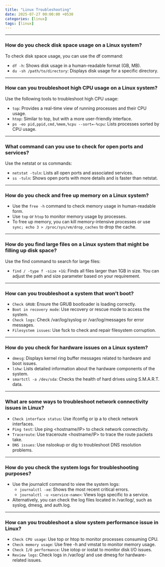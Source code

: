 ```yaml
---
title: "Linux Troubleshooting"
date: 2025-07-27 00:00:00 +0530
categories: [linux]
tags: [linux]
---
```


---

### How do you check disk space usage on a Linux system?

To check disk space usage, you can use the df command:

- `df -h`: Shows disk usage in a human-readable format (GB, MB).
- `du -sh /path/to/directory`: Displays disk usage for a specific directory.

---

### How can you troubleshoot high CPU usage on a Linux system?

Use the following tools to troubleshoot high CPU usage:

- `top`: Provides a real-time view of running processes and their CPU usage.
- `htop`: Similar to top, but with a more user-friendly interface.
- `ps -eo pid,ppid,cmd,%mem,%cpu --sort=-%cpu`: Lists processes sorted by CPU usage.

---

### What command can you use to check for open ports and services?

Use the netstat or ss commands:

- `netstat -tuln`: Lists all open ports and associated services.
- `ss -tuln`: Shows open ports with more details and is faster than netstat.

---

### How do you check and free up memory on a Linux system?

- Use the `free -h` command to check memory usage in human-readable form.
- Use `top` or `htop` to monitor memory usage by processes.
- To free up memory, you can kill memory-intensive processes or use `sync; echo 3 > /proc/sys/vm/drop_caches` to drop the cache.

---

### How do you find large files on a Linux system that might be filling up disk space?

Use the find command to search for large files:

- `find / -type f -size +1G`: Finds all files larger than 1GB in size. You can adjust the path and size parameter based on your requirement.

---

### How can you troubleshoot a system that won’t boot?

- `Check GRUB`: Ensure the GRUB bootloader is loading correctly.
- `Boot in recovery mode`: Use recovery or rescue mode to access the system.
- `Check logs`: Check /var/log/syslog or /var/log/messages for error messages.
- `Filesystem issues`: Use fsck to check and repair filesystem corruption.

---

### How do you check for hardware issues on a Linux system?

- `dmesg`: Displays kernel ring buffer messages related to hardware and boot issues.
- `lshw`: Lists detailed information about the hardware components of the system.
- `smartctl -a /dev/sda`: Checks the health of hard drives using S.M.A.R.T. data.

---

### What are some ways to troubleshoot network connectivity issues in Linux?

- `Check interface status`: Use ifconfig or ip a to check network interfaces.
- `Ping test`: Use ping <hostname/IP> to check network connectivity.
- `Traceroute`: Use traceroute <hostname/IP> to trace the route packets take.
- `DNS issues`: Use nslookup or dig to troubleshoot DNS resolution problems.

---

### How do you check the system logs for troubleshooting purposes?

- Use the journalctl command to view the system logs:
  - `journalctl -xe`: Shows the most recent critical errors.
  - `journalctl -u <service-name>`: Views logs specific to a service.
- Alternatively, you can check the log files located in /var/log/, such as syslog, dmesg, and auth.log.

---

### How can you troubleshoot a slow system performance issue in Linux?

- `Check CPU usage`: Use top or htop to monitor processes consuming CPU.
- `Check memory usage`: Use free -h and vmstat to monitor memory usage.
- `Check I/O performance`: Use iotop or iostat to monitor disk I/O issues.
- `Review logs`: Check logs in /var/log/ and use dmesg for hardware-related issues.
